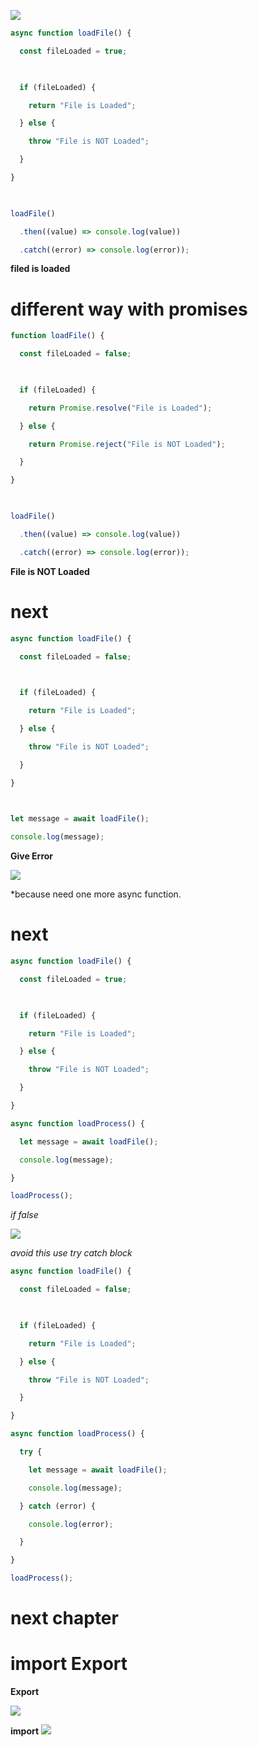 

![](https://i.imgur.com/eUwiSxi.png)

```js
async function loadFile() {

  const fileLoaded = true;

  

  if (fileLoaded) {

    return "File is Loaded";

  } else {

    throw "File is NOT Loaded";

  }

}

  

loadFile()

  .then((value) => console.log(value))

  .catch((error) => console.log(error));
```

**filed is loaded**


# different way with promises

```js
function loadFile() {

  const fileLoaded = false;

  

  if (fileLoaded) {

    return Promise.resolve("File is Loaded");

  } else {

    return Promise.reject("File is NOT Loaded");

  }

}

  

loadFile()

  .then((value) => console.log(value))

  .catch((error) => console.log(error));
```

**File is NOT Loaded**



# next

```js
async function loadFile() {

  const fileLoaded = false;

  

  if (fileLoaded) {

    return "File is Loaded";

  } else {

    throw "File is NOT Loaded";

  }

}

  

let message = await loadFile();

console.log(message);
```

**Give Error**

![](https://i.imgur.com/m6iOlG4.png)



*because need one more async function.



# next

```js
async function loadFile() {

  const fileLoaded = true;

  

  if (fileLoaded) {

    return "File is Loaded";

  } else {

    throw "File is NOT Loaded";

  }

}

async function loadProcess() {

  let message = await loadFile();

  console.log(message);

}

loadProcess();
```


*if false*

![](https://i.imgur.com/ZTDR1zn.png)



*avoid this use try catch block*

```js
async function loadFile() {

  const fileLoaded = false;

  

  if (fileLoaded) {

    return "File is Loaded";

  } else {

    throw "File is NOT Loaded";

  }

}

async function loadProcess() {

  try {

    let message = await loadFile();

    console.log(message);

  } catch (error) {

    console.log(error);

  }

}

loadProcess();
```




# next chapter


# import Export 


**Export**

![](https://i.imgur.com/gKFtdtT.png)



**import**
![](https://i.imgur.com/uUGtlZX.png)
